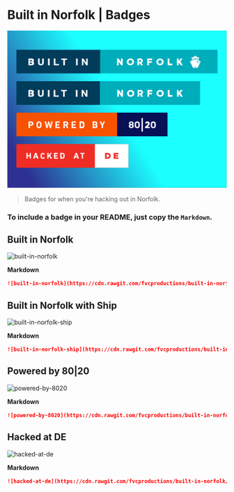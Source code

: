 # Built in Norfolk | Badges

![built-in-norfolk-badges](images/cover.png)

> Badges for when you're hacking out in Norfolk.

### To include a badge in your README, just copy the `Markdown`.

## Built in Norfolk

![built-in-norfolk](https://cdn.rawgit.com/fvcproductions/built-in-norfolk/master/images/built-in-norfolk.svg)

**Markdown**

```markdown
![built-in-norfolk](https://cdn.rawgit.com/fvcproductions/built-in-norfolk/master/images/built-in-norfolk.svg)
```

## Built in Norfolk with Ship

![built-in-norfolk-ship](https://cdn.rawgit.com/fvcproductions/built-in-norfolk/master/images/built-in-norfolk-ship.svg)

**Markdown**

```markdown
![built-in-norfolk-ship](https://cdn.rawgit.com/fvcproductions/built-in-norfolk/master/images/built-in-norfolk-ship.svg)
```

## Powered by 80|20

![powered-by-8020](https://cdn.rawgit.com/fvcproductions/built-in-norfolk/master/images/powered-by-8020.svg)

**Markdown**

```markdown
![powered-by-8020](https://cdn.rawgit.com/fvcproductions/built-in-norfolk/master/images/powered-by-8020.svg)
```

## Hacked at DE

![hacked-at-de](https://cdn.rawgit.com/fvcproductions/built-in-norfolk/master/images/hacked-at-de.svg)

**Markdown**

```markdown
![hacked-at-de](https://cdn.rawgit.com/fvcproductions/built-in-norfolk/master/images/hacked-at-de.svg)
```
